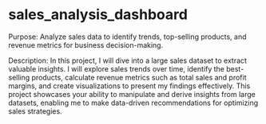 # sales_analysis_dashboard
Purpose: Analyze sales data to identify trends, top-selling products, and revenue metrics for business decision-making.


Description: In this project, I will dive into a large sales dataset to extract valuable insights. I will explore sales trends over time, identify the best-selling products, calculate revenue metrics such as total sales and profit margins, and create visualizations to present my findings effectively. This project showcases your ability to manipulate and derive insights from large datasets, enabling me to make data-driven recommendations for optimizing sales strategies.

